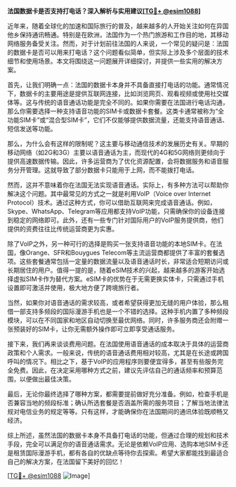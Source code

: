 **法国数据卡是否支持打电话？深入解析与实用建议[[TG💪+ @esim1088](https://t.me/s/esim1088)]**

近年来，随着全球化的加速和国际旅行的普及，越来越多的人开始关注如何在异国他乡保持通讯畅通。特别是在欧洲，法国作为一个热门旅游和工作目的地，其移动网络服务备受关注。然而，对于计划前往法国的人来说，一个常见的疑问是：法国的数据卡是否可以用来打电话？这个问题看似简单，但实际上涉及多个层面的技术细节和使用场景。本文将围绕这一问题展开详细探讨，并提供一些实用的解决方案。

首先，让我们明确一点：法国的数据卡本身并不具备直接打电话的功能。通常情况下，数据卡的主要用途是提供互联网连接，比如浏览网页、观看视频或使用社交媒体等。这与传统的语音通话功能是完全不同的。如果你需要在法国进行电话沟通，那么你需要选择一种支持语音功能的SIM卡或数据卡套餐。这类卡通常被称为“全功能SIM卡”或“混合型SIM卡”，它们不仅能够提供数据流量，还能支持语音通话、短信发送等功能。

那么，为什么会有这样的限制呢？这主要与移动通信技术的发展历史有关。早期的移动网络（如2G和3G）主要以语音通话为主，而现代的4G和5G网络则更倾向于提供高速数据传输。因此，许多运营商为了优化资源配置，会将数据服务和语音服务分开管理。这就导致了部分数据卡只能用于上网，而不能拨打电话。

然而，这并不意味着你在法国无法实现语音通话。实际上，有多种方法可以帮助你解决这个问题。其中最常见的方式之一就是利用VoIP（Voice over Internet Protocol）技术。通过这种方式，你可以借助互联网来完成语音通话。例如，Skype、WhatsApp、Telegram等应用都支持VoIP功能，只需确保你的设备连接到稳定的网络即可。此外，还有一些专门针对国际用户的VoIP服务提供商，他们提供的资费往往比传统运营商更为实惠。

除了VoIP之外，另一种可行的选择是购买一张支持语音功能的本地SIM卡。在法国，像Orange、SFR和Bouygues Telecom等主流运营商都提供了丰富的套餐选项。这些套餐通常包括一定量的数据流量以及语音通话时长，非常适合短期访问或长期居住的用户。值得一提的是，随着eSIM技术的兴起，越来越多的游客开始选择虚拟SIM卡作为替代方案。eSIM卡的优势在于无需更换实体卡，只需通过手机设置即可激活并使用，极大地方便了跨境旅行者。

当然，如果你对语音通话的需求较高，或者希望获得更加无缝的用户体验，那么租借一部支持多频段的国际漫游手机也是一个不错的选择。这种手机内置了多种频段模块，可以在不同国家和地区自动切换至最优网络。同时，许多服务商还会附赠一张预装好的SIM卡，让你无需额外操作即可立即享受通话服务。

接下来，我们再来谈谈费用问题。在法国使用语音通话的成本取决于具体的运营商政策和个人需求。一般来说，传统的语音通话费用相对较高，尤其是在长途或跨国呼叫的情况下。相比之下，基于VoIP的应用程序则要便宜得多，甚至有些服务完全免费。因此，在决定采用哪种方式之前，建议先评估自己的通话频率和预算范围，以便做出最佳决策。

最后，无论你最终选择了哪种方案，都需要提前做好充分准备。例如，检查手机是否兼容当地的频段标准；确认所选套餐是否涵盖所需的服务项目；了解当地法律法规对电信业务的规定等等。只有这样，才能确保你在法国期间的通讯体验既顺畅又经济。

综上所述，虽然法国的数据卡本身不具备打电话的功能，但通过合理的规划和技术手段，完全可以满足你的语音通话需求。无论是依赖VoIP应用、选购本地SIM卡还是租赁国际漫游手机，都有各自的优缺点等待你去探索。希望大家都能找到最适合自己的解决方案，在法国留下美好的回忆！

[[TG💪+ @esim1088](https://t.me/s/esim1088) ![Image](https://i.postimg.cc/4NQfJmqS/Snipaste-2025-05-13-00-14-12.png)]